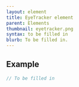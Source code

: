 ```yaml
---
layout: element
title: EyeTracker element
parent: Elements
thumbnail: eyetracker.png
syntax: to be filled in
blurb: To be filled in.
---
```


## Example
```javascript
// To be filled in
```


